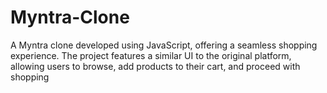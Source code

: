 # Myntra-Clone
A Myntra clone developed using JavaScript, offering a seamless shopping experience. The project features a similar UI to the original platform, allowing users to browse, add products to their cart, and proceed with shopping
